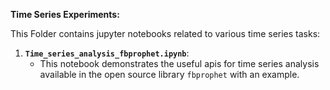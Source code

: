 
**Time Series Experiments:**

This Folder contains jupyter notebooks related to various time series tasks:

1. **`Time_series_analysis_fbprophet.ipynb`**:
    - This notebook demonstrates the useful apis for time series analysis available in the open source library `fbprophet`
      with an example.
